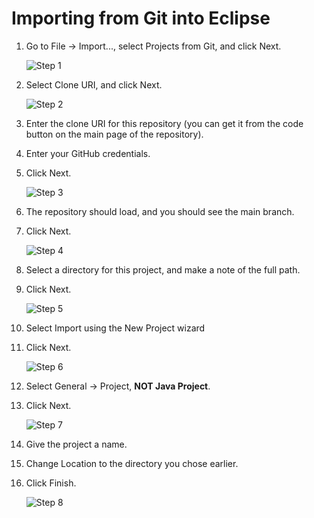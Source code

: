 # Importing from Git into Eclipse

1. Go to File -> Import..., select Projects from Git, and click Next.

    ![Step 1](https://dl.dropbox.com/s/53ebf9xmdgwwlpq/step1.png)
  
1. Select Clone URI, and click Next.

    ![Step 2](https://dl.dropbox.com/s/8nmj9zbn8k158np/step2.png)
  
1. Enter the clone URI for this repository (you can get it from the code button on the main page of the repository).
1. Enter your GitHub credentials.
1. Click Next.

    ![Step 3](https://dl.dropbox.com/s/qkbsy801cugwzb9/step3.png)
    
1. The repository should load, and you should see the main branch.
1. Click Next.

    ![Step 4](https://dl.dropbox.com/s/67nazbeq9v1klsr/step4.png)
    
1. Select a directory for this project, and make a note of the full path.
1. Click Next.

    ![Step 5](https://dl.dropbox.com/s/2a52xz9h90h6mx1/step5.png)
    
1. Select Import using the New Project wizard
1. Click Next.

    ![Step 6](https://dl.dropbox.com/s/6zzp4fkcof1e92d/step6.png)
    
1. Select General -> Project, **NOT Java Project**.
1. Click Next.

    ![Step 7](https://dl.dropbox.com/s/faihzzpqeci7rfz/step7.png)
    
1. Give the project a name.
1. Change Location to the directory you chose earlier.
1. Click Finish.

    ![Step 8](https://dl.dropbox.com/s/j1fbj2fk16py9v0/step8.png)
